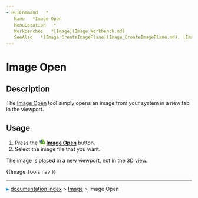 ```yaml
---
- GuiCommand   *
   Name   *Image Open
   MenuLocation   *
   Workbenches   *[Image](Image_Workbench.md)
   SeeAlso   *[Image CreateImagePlane](Image_CreateImagePlane.md), [Image Scaling](Image_Scaling.md)
---
```


# Image Open

## Description

The [Image Open](Image_Open.md) tool simply opens an image from your system in a new tab in the viewport.

## Usage

1.  Press the **<img src="images/Image_Open.svg" width=16px> [Image Open](Image_Open.md)** button.
2.  Select the image file that you want.

The image is placed in a new viewport, not in the 3D view.




 {{Image Tools navi}}



---
![](images/Right_arrow.png) [documentation index](../README.md) > [Image](Image_Workbench.md) > Image Open
